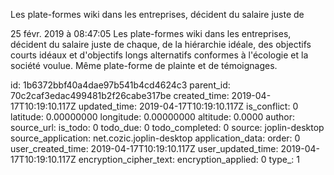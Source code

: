 Les plate-formes wiki dans les entreprises, décident du salaire juste de

25 févr. 2019 à 08:47:05
Les plate-formes wiki dans les entreprises, décident du salaire juste de
chaque, de la hiérarchie idéale, des objectifs courts idéaux et
d\'objectifs longs alternatifs conformes à l\'écologie et la société
voulue. Même plate-forme de plainte et de témoignages.


id: 1b6372bbf40a4dae97b541b4cd4624c3
parent_id: 70c2caf3edac499481b2f26cabe317be
created_time: 2019-04-17T10:19:10.117Z
updated_time: 2019-04-17T10:19:10.117Z
is_conflict: 0
latitude: 0.00000000
longitude: 0.00000000
altitude: 0.0000
author: 
source_url: 
is_todo: 0
todo_due: 0
todo_completed: 0
source: joplin-desktop
source_application: net.cozic.joplin-desktop
application_data: 
order: 0
user_created_time: 2019-04-17T10:19:10.117Z
user_updated_time: 2019-04-17T10:19:10.117Z
encryption_cipher_text: 
encryption_applied: 0
type_: 1